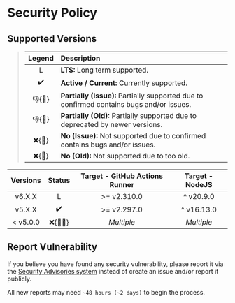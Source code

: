 # Security Policy

## Supported Versions

> | **Legend** | **Description** |
> |:-:|:--|
> | L | **LTS:** Long term supported. |
> | ✔️ | **Active / Current:** Currently supported. |
> | 👎{🐛} | **Partially (Issue):** Partially supported due to confirmed contains bugs and/or issues. |
> | 👎{🧓} | **Partially (Old):** Partially supported due to deprecated by newer versions. |
> | ❌{🐛} | **No (Issue):** Not supported due to confirmed contains bugs and/or issues. |
> | ❌{🧓} | **No (Old):** Not supported due to too old. |

| **Versions** | **Status** | **Target - GitHub Actions Runner** | **Target - NodeJS** |
|:-:|:-:|:-:|:-:|
| v6.X.X | L | >= v2.310.0 | ^ v20.9.0 |
| v5.X.X | ✔️ | >= v2.297.0 | ^ v16.13.0 |
| < v5.0.0 | ❌{🐛🧓} | *Multiple* | *Multiple* |

## Report Vulnerability

If you believe you have found any security vulnerability, please report it via the [Security Advisories system](https://github.com/hugoalh/send-discord-webhook-ghaction/security/advisories/new) instead of create an issue and/or report it publicly.

All new reports may need `~48 hours (~2 days)` to begin the process.
